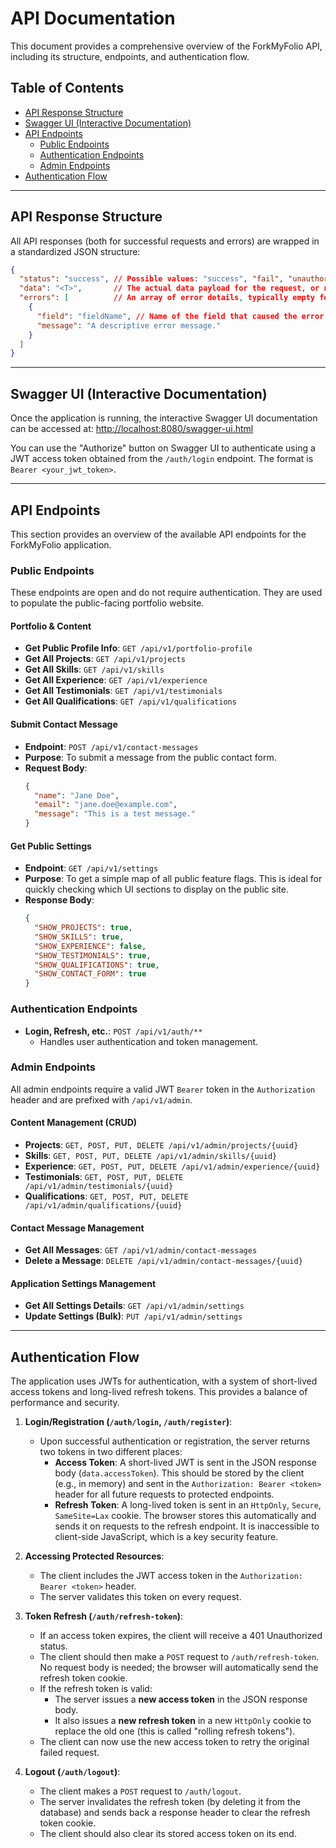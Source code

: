 # API Documentation

This document provides a comprehensive overview of the ForkMyFolio API, including its structure, endpoints, and authentication flow.

## Table of Contents

- [API Response Structure](#api-response-structure)
- [Swagger UI (Interactive Documentation)](#swagger-ui-interactive-documentation)
- [API Endpoints](#api-endpoints)
  - [Public Endpoints](#public-endpoints)
  - [Authentication Endpoints](#authentication-endpoints)
  - [Admin Endpoints](#admin-endpoints)
- [Authentication Flow](#authentication-flow)

---

## API Response Structure

All API responses (both for successful requests and errors) are wrapped in a standardized JSON structure:

```json
{
  "status": "success", // Possible values: "success", "fail", "unauthorized", "forbidden", "validation_failed", "error"
  "data": "<T>",       // The actual data payload for the request, or null if not applicable. The type 'T' varies per endpoint.
  "errors": [          // An array of error details, typically empty for successful responses.
    {
      "field": "fieldName", // Name of the field that caused the error. Can be "general" for non-field-specific errors.
      "message": "A descriptive error message."
    }
  ]
}
```

---

## Swagger UI (Interactive Documentation)

Once the application is running, the interactive Swagger UI documentation can be accessed at:
[http://localhost:8080/swagger-ui.html](http://localhost:8080/swagger-ui.html)

You can use the "Authorize" button on Swagger UI to authenticate using a JWT access token obtained from the `/auth/login` endpoint. The format is `Bearer <your_jwt_token>`.

---

## API Endpoints

This section provides an overview of the available API endpoints for the ForkMyFolio application.

### Public Endpoints

These endpoints are open and do not require authentication. They are used to populate the public-facing portfolio website.

#### Portfolio & Content
-   **Get Public Profile Info**: `GET /api/v1/portfolio-profile`
-   **Get All Projects**: `GET /api/v1/projects`
-   **Get All Skills**: `GET /api/v1/skills`
-   **Get All Experience**: `GET /api/v1/experience`
-   **Get All Testimonials**: `GET /api/v1/testimonials`
-   **Get All Qualifications**: `GET /api/v1/qualifications`

#### Submit Contact Message
-   **Endpoint**: `POST /api/v1/contact-messages`
-   **Purpose**: To submit a message from the public contact form.
-   **Request Body**:
    ```json
    {
      "name": "Jane Doe",
      "email": "jane.doe@example.com",
      "message": "This is a test message."
    }
    ```

#### Get Public Settings
-   **Endpoint**: `GET /api/v1/settings`
-   **Purpose**: To get a simple map of all public feature flags. This is ideal for quickly checking which UI sections to display on the public site.
-   **Response Body**:
    ```json
    {
      "SHOW_PROJECTS": true,
      "SHOW_SKILLS": true,
      "SHOW_EXPERIENCE": false,
      "SHOW_TESTIMONIALS": true,
      "SHOW_QUALIFICATIONS": true,
      "SHOW_CONTACT_FORM": true
    }
    ```

### Authentication Endpoints

-   **Login, Refresh, etc.**: `POST /api/v1/auth/**`
    -   Handles user authentication and token management.

### Admin Endpoints

All admin endpoints require a valid JWT `Bearer` token in the `Authorization` header and are prefixed with `/api/v1/admin`.

#### Content Management (CRUD)
-   **Projects**: `GET, POST, PUT, DELETE /api/v1/admin/projects/{uuid}`
-   **Skills**: `GET, POST, PUT, DELETE /api/v1/admin/skills/{uuid}`
-   **Experience**: `GET, POST, PUT, DELETE /api/v1/admin/experience/{uuid}`
-   **Testimonials**: `GET, POST, PUT, DELETE /api/v1/admin/testimonials/{uuid}`
-   **Qualifications**: `GET, POST, PUT, DELETE /api/v1/admin/qualifications/{uuid}`

#### Contact Message Management
-   **Get All Messages**: `GET /api/v1/admin/contact-messages`
-   **Delete a Message**: `DELETE /api/v1/admin/contact-messages/{uuid}`

#### Application Settings Management
-   **Get All Settings Details**: `GET /api/v1/admin/settings`
-   **Update Settings (Bulk)**: `PUT /api/v1/admin/settings`

---

## Authentication Flow

The application uses JWTs for authentication, with a system of short-lived access tokens and long-lived refresh tokens. This provides a balance of performance and security.

1.  **Login/Registration (`/auth/login`, `/auth/register`)**:
    *   Upon successful authentication or registration, the server returns two tokens in two different places:
        *   **Access Token**: A short-lived JWT is sent in the JSON response body (`data.accessToken`). This should be stored by the client (e.g., in memory) and sent in the `Authorization: Bearer <token>` header for all future requests to protected endpoints.
        *   **Refresh Token**: A long-lived token is sent in an `HttpOnly`, `Secure`, `SameSite=Lax` cookie. The browser stores this automatically and sends it on requests to the refresh endpoint. It is inaccessible to client-side JavaScript, which is a key security feature.

2.  **Accessing Protected Resources**:
    *   The client includes the JWT access token in the `Authorization: Bearer <token>` header.
    *   The server validates this token on every request.

3.  **Token Refresh (`/auth/refresh-token`)**:
    *   If an access token expires, the client will receive a 401 Unauthorized status.
    *   The client should then make a `POST` request to `/auth/refresh-token`. No request body is needed; the browser will automatically send the refresh token cookie.
    *   If the refresh token is valid:
        *   The server issues a **new access token** in the JSON response body.
        *   It also issues a **new refresh token** in a new `HttpOnly` cookie to replace the old one (this is called "rolling refresh tokens").
    *   The client can now use the new access token to retry the original failed request.

4.  **Logout (`/auth/logout`)**:
    *   The client makes a `POST` request to `/auth/logout`.
    *   The server invalidates the refresh token (by deleting it from the database) and sends back a response header to clear the refresh token cookie.
    *   The client should also clear its stored access token on its end.